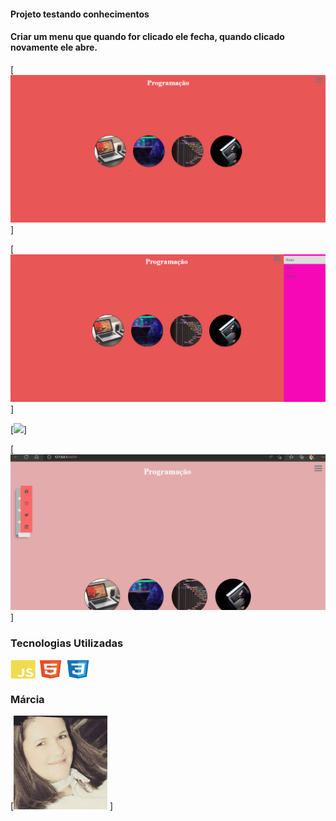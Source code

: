 #### Projeto testando conhecimentos

#### Criar um menu que quando for clicado ele fecha, quando clicado novamente ele abre.

[<img src="img/tela1.png">]

[<img src="img/tela2.png">]




[<img src="img/tela-projeto-desafio-programção.gif">]

[<img src="img/tela-menu-navegacao.gif">]

### Tecnologias Utilizadas 

 <img align="center" alt="Js" height="30" width="40" src="https://raw.githubusercontent.com/devicons/devicon/master/icons/javascript/javascript-plain.svg">

  <img align="center" alt="HTML" height="30" width="40" src="https://raw.githubusercontent.com/devicons/devicon/master/icons/html5/html5-original.svg">
  <img align="center" alt="CSS" height="30" width="40" src="https://raw.githubusercontent.com/devicons/devicon/master/icons/css3/css3-original.svg">
  



### Márcia 

 [<img  height="150" width="150" src="img/marcia.jpeg"> ]
